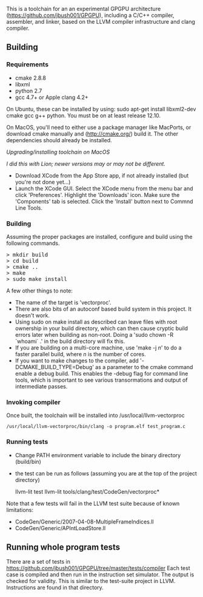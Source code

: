 This is a toolchain for an an experimental GPGPU architecture (https://github.com/jbush001/GPGPU), including a C/C++ compiler, assembler, and linker, based on the LLVM compiler infrastructure and clang compiler. 

## Building

### Requirements
- cmake 2.8.8
- libxml
- python 2.7
- gcc 4.7+ or Apple clang 4.2+

On Ubuntu, these can be installed by using: sudo apt-get install libxml2-dev cmake gcc g++ python.  You must be on at least release 12.10.

On MacOS, you'll need to either use a package manager like MacPorts, or download cmake manually and (http://cmake.org/) build it.  The other dependencies should already be installed.

_Upgrading/installing toolchain on MacOS_

<i>I did this with Lion; newer versions may or may not be different.</i>

- Download XCode from the App Store app, if not already installed (but you're not done yet...)
- Launch the XCode GUI.  Select the XCode menu from the menu bar and click 'Preferences'.  Highlight the 'Downloads' icon.  Make sure the 'Components' tab is selected.  Click the 'Install' button next to Commnd Line Tools.

### Building

Assuming the proper packages are installed, configure and build using the following commands. 

<pre>
> mkdir build
> cd build
> cmake ..
> make
> sudo make install
</pre>

A few other things to note:

* The name of the target is 'vectorproc'.
* There are also bits of an autoconf based build system in this project.  It doesn't work.
* Using sudo on make install as described can leave files with root ownership in your build directory, which can then cause cryptic build errors later when building as non-root.  Doing a 'sudo chown -R &#x60;whoami&#x60; .' in the build directory will fix this.
* If you are building on a multi-core machine, use 'make -j <i>n</i>' to do a faster parallel build, where <i>n</i> is the number of cores.
* If you want to make changes to the compiler, add '-DCMAKE_BUILD_TYPE=Debug' as a parameter to the cmake command enable a debug build.  This enables the -debug flag for command line tools, which is important to see various transormations and output of intermediate passes.

### Invoking compiler

Once built, the toolchain will be installed into /usr/local/llvm-vectorproc

    /usr/local/llvm-vectorproc/bin/clang -o program.elf test_program.c 

### Running tests

* Change PATH environment variable to include the binary directory (build/bin) 
* the test can be run as follows (assuming you are at the top of the project directory)

    llvm-lit test
    llvm-lit tools/clang/test/CodeGen/vectorproc*

Note that a few tests will fail in the LLVM test suite because of known limitations: 
* CodeGen/Generic/2007-04-08-MultipleFrameIndices.ll
* CodeGen/Generic/APIntLoadStore.ll

## Running whole program tests

There are a set of tests in https://github.com/jbush001/GPGPU/tree/master/tests/compiler
Each test case is compiled and then run in the instruction set simulator.
The output is checked for validity. This is similar to the test-suite project
in LLVM. Instructions are found in that directory.
